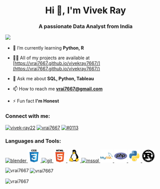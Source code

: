 <h1 align="center">Hi 👋, I'm Vivek Ray</h1>
<h3 align="center">A passionate Data Analyst from India</h3>

<p align="left"> <img src="https://static.wixstatic.com/media/c873ff_97e5acbec8e74bc4b1a7495e57aab3ce~mv2.gif" /> </p>

- 🌱 I’m currently learning **Python, R**

- 👨‍💻 All of my projects are available at [https://vrai7667.github.io/vivekray7667/](https://vrai7667.github.io/vivekray7667/)

- 💬 Ask me about **SQL, Python, Tableau**

- 📫 How to reach me **vrai7667@gmail.com**

- ⚡ Fun fact **I'm Honest**

<h3 align="left">Connect with me:</h3>
<p align="left">
<a href="https://linkedin.com/in/vivek-ray22" target="blank"><img align="center" src="https://raw.githubusercontent.com/rahuldkjain/github-profile-readme-generator/master/src/images/icons/Social/linked-in-alt.svg" alt="vivek-ray22" height="30" width="40" /></a>
<a href="https://www.hackerrank.com/vrai7667" target="blank"><img align="center" src="https://raw.githubusercontent.com/rahuldkjain/github-profile-readme-generator/master/src/images/icons/Social/hackerrank.svg" alt="vrai7667" height="30" width="40" /></a>
<a href="https://discord.gg/#0113" target="blank"><img align="center" src="https://raw.githubusercontent.com/rahuldkjain/github-profile-readme-generator/master/src/images/icons/Social/discord.svg" alt="#0113" height="30" width="40" /></a>
</p>

<h3 align="left">Languages and Tools:</h3>
<p align="left"> <a href="https://www.blender.org/" target="_blank" rel="noreferrer"> <img src="https://download.blender.org/branding/community/blender_community_badge_white.svg" alt="blender" width="40" height="40"/> </a> <a href="https://www.w3schools.com/css/" target="_blank" rel="noreferrer"> <img src="https://raw.githubusercontent.com/devicons/devicon/master/icons/css3/css3-original-wordmark.svg" alt="css3" width="40" height="40"/> </a> <a href="https://git-scm.com/" target="_blank" rel="noreferrer"> <img src="https://www.vectorlogo.zone/logos/git-scm/git-scm-icon.svg" alt="git" width="40" height="40"/> </a> <a href="https://www.w3.org/html/" target="_blank" rel="noreferrer"> <img src="https://raw.githubusercontent.com/devicons/devicon/master/icons/html5/html5-original-wordmark.svg" alt="html5" width="40" height="40"/> </a> <a href="https://www.linux.org/" target="_blank" rel="noreferrer"> <img src="https://raw.githubusercontent.com/devicons/devicon/master/icons/linux/linux-original.svg" alt="linux" width="40" height="40"/> </a> <a href="https://www.microsoft.com/en-us/sql-server" target="_blank" rel="noreferrer"> <img src="https://www.svgrepo.com/show/303229/microsoft-sql-server-logo.svg" alt="mssql" width="40" height="40"/> </a> <a href="https://www.mysql.com/" target="_blank" rel="noreferrer"> <img src="https://raw.githubusercontent.com/devicons/devicon/master/icons/mysql/mysql-original-wordmark.svg" alt="mysql" width="40" height="40"/> </a> <a href="https://www.php.net" target="_blank" rel="noreferrer"> <img src="https://raw.githubusercontent.com/devicons/devicon/master/icons/php/php-original.svg" alt="php" width="40" height="40"/> </a> <a href="https://www.python.org" target="_blank" rel="noreferrer"> <img src="https://raw.githubusercontent.com/devicons/devicon/master/icons/python/python-original.svg" alt="python" width="40" height="40"/> </a> <a href="https://www.rust-lang.org" target="_blank" rel="noreferrer"> <img src="https://raw.githubusercontent.com/devicons/devicon/master/icons/rust/rust-plain.svg" alt="rust" width="40" height="40"/> </a> </p>

<p><img align="left" src="https://github-readme-stats.vercel.app/api/top-langs?username=vrai7667&show_icons=true&locale=en&layout=compact" alt="vrai7667" /></p>

<p>&nbsp;<img align="center" src="https://github-readme-stats.vercel.app/api?username=vrai7667&show_icons=true&locale=en" alt="vrai7667" /></p>

<p><img align="center" src="https://github-readme-streak-stats.herokuapp.com/?user=vrai7667&" alt="vrai7667" /></p>
